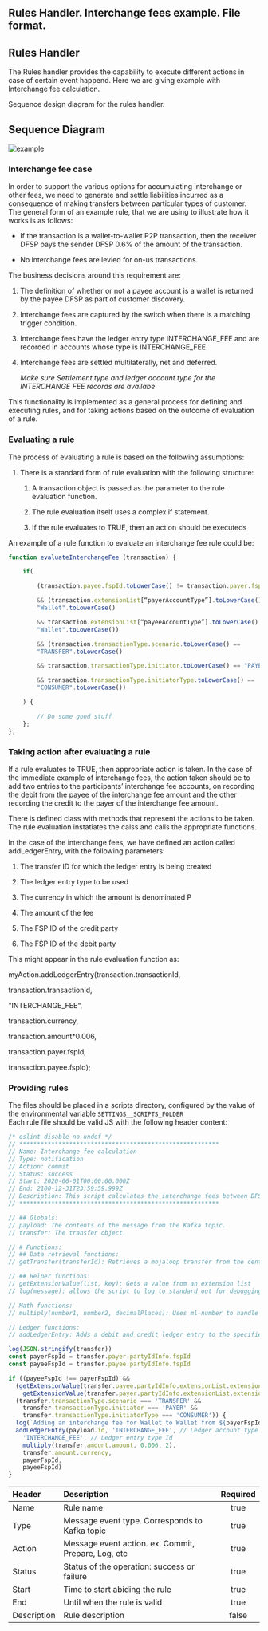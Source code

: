 Rules Handler. Interchange fees example. File format.
-----------------------------------------------------

## Rules Handler

The Rules handler provides the capability to execute different actions in case of certain event happend.
Here we are giving example with Interchange fee calculation.

Sequence design diagram for the rules handler.

## Sequence Diagram

![example](assets/diagrams/sequence/seq-rules-handler.svg)

### Interchange fee case

In order to support the various options for accumulating interchange or other fees, we need to generate
and settle liabilities incurred as a consequence of making transfers between
particular types of customer. The general form of an example rule, that we are using to illustrate how it works is as follows:

-   If the transaction is a wallet-to-wallet P2P transaction, then the receiver
    DFSP pays the sender DFSP 0.6% of the amount of the transaction.

-   No interchange fees are levied for on-us transactions.

The business decisions around this requirement are:

1.  The definition of whether or not a payee account is a wallet is
    returned by the payee DFSP as part of customer discovery. 

2.  Interchange fees are captured by the switch when there is a matching trigger condition.

3.  Interchange fees have the ledger entry type INTERCHANGE_FEE and are
    recorded in accounts whose type is INTERCHANGE_FEE. 

4.  Interchange fees are settled multilaterally, net and deferred.

    _Make sure Settlement type and ledger account type for the INTERCHANGE FEE records are availabe_

This functionality is implemented as a general
process for defining and executing rules, and for taking actions based on the
outcome of evaluation of a rule.

### Evaluating a rule

The process of evaluating a rule is based on the following assumptions:

1.  There is a standard form of rule evaluation with the following
    structure:

    1.  A transaction object is passed as the parameter to the rule
        evaluation function.

    2.  The rule evaluation itself uses a complex if statement.

    3.  If the rule evaluates to TRUE, then an action should be executeds

An example of a rule function to evaluate an interchange fee rule could be:

```js
function evaluateInterchangeFee (transaction) {

    if(

        (transaction.payee.fspId.toLowerCase() != transaction.payer.fspId.toLowerCase())

        && (transaction.extensionList[“payerAccountType”].toLowerCase() ==
        "Wallet".toLowerCase()

        && transaction.extensionList[“payeeAccountType”].toLowerCase() ==
        "Wallet".toLowerCase())

        && (transaction.transactionType.scenario.toLowerCase() ==
        "TRANSFER".toLowerCase()

        && transaction.transactionType.initiator.toLowerCase() == "PAYER".toLowerCase()

        && transaction.transactionType.initiatorType.toLowerCase() ==
        "CONSUMER".toLowerCase())

    ) {

        // Do some good stuff
    };
};
```

### Taking action after evaluating a rule

If a rule evaluates to TRUE, then
appropriate action is taken. In the case of the immediate example of
interchange fees, the action taken should be to add two entries to the
participants’ interchange fee accounts, on recording the debit from the payee of
the interchange fee amount and the other recording the credit to the payer of
the interchange fee amount.

There is defined class with methods that represent the actions to be taken.
The rule evaluation instatiates the calss and calls the appropriate functions.

In the case of the interchange fees, we have defined an action called
addLedgerEntry, with the following parameters:

1.  The transfer ID for which the ledger entry is being created

2.  The ledger entry type to be used

3.  The currency in which the amount is denominated
P
4.  The amount of the fee

5.  The FSP ID of the credit party

6.  The FSP ID of the debit party

This might appear in the rule evaluation function as:

myAction.addLedgerEntry(transaction.transactionId,

transaction.transactionId,

"INTERCHANGE_FEE“,

transaction.currency,

transaction.amount\*0.006,

transaction.payer.fspId,

transaction.payee.fspId);

### Providing rules

The files should be placed in a scripts directory, configured by the value of the environmental variable `SETTINGS__SCRIPTS_FOLDER`  
Each rule file should be valid JS with the following header content:

```js
/* eslint-disable no-undef */
// ********************************************************
// Name: Interchange fee calculation
// Type: notification
// Action: commit
// Status: success
// Start: 2020-06-01T00:00:00.000Z
// End: 2100-12-31T23:59:59.999Z
// Description: This script calculates the interchange fees between DFSPs where the account type is "Wallet"
// ********************************************************

// ## Globals:
// payload: The contents of the message from the Kafka topic.
// transfer: The transfer object.

// # Functions:
// ## Data retrieval functions:
// getTransfer(transferId): Retrieves a mojaloop transfer from the central-ledger API.

// ## Helper functions:
// getExtensionValue(list, key): Gets a value from an extension list
// log(message): allows the script to log to standard out for debugging purposes

// Math functions:
// multiply(number1, number2, decimalPlaces): Uses ml-number to handle multiplication of money values

// Ledger functions:
// addLedgerEntry: Adds a debit and credit ledger entry to the specified account to the specified DFSPs

log(JSON.stringify(transfer))
const payerFspId = transfer.payer.partyIdInfo.fspId
const payeeFspId = transfer.payee.partyIdInfo.fspId

if ((payeeFspId !== payerFspId) &&
  (getExtensionValue(transfer.payee.partyIdInfo.extensionList.extension, 'accountType') === 'Wallet' &&
    getExtensionValue(transfer.payer.partyIdInfo.extensionList.extension, 'accountType') === 'Wallet') &&
  (transfer.transactionType.scenario === 'TRANSFER' &&
    transfer.transactionType.initiator === 'PAYER' &&
    transfer.transactionType.initiatorType === 'CONSUMER')) {
  log(`Adding an interchange fee for Wallet to Wallet from ${payerFspId} to ${payeeFspId}`)
  addLedgerEntry(payload.id, 'INTERCHANGE_FEE', // Ledger account type Id
    'INTERCHANGE_FEE', // Ledger entry type Id
    multiply(transfer.amount.amount, 0.006, 2),
    transfer.amount.currency,
    payerFspId,
    payeeFspId)
}

```

| Header | Description | Required |
| :- | :- | :-: |
| Name |  Rule name | true |
| Type | Message event type. Corresponds to Kafka topic | true |
| Action | Message event action. ex. Commit, Prepare, Log, etc | true |
| Status | Status of the operation: success or failure | true |
| Start | Time to start abiding the rule | true |
| End |  Until when the rule is valid | true |
| Description | Rule description | false |

